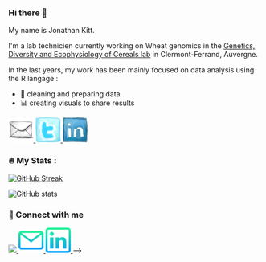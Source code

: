 ### Hi there 👋

My name is Jonathan Kitt.

I'm a lab technicien currently working on Wheat genomics in the [Genetics, Diversity and Ecophysiology of Cereals lab](https://eng-umr1095.clermont.hub.inrae.fr/) in Clermont-Ferrand, Auvergne.

In the last years, my work has been mainly focused on data analysis using the R langage : 

* 🧹 cleaning and preparing data
* 📊 creating visuals to share results



<a href="mailto:jonathan.kitt@protonmail.com">
  <img height="50" src="https://github.com/KittJonathan/KittJonathan/blob/main/images/66747_email_icon.png"/>
</a>
<a href="https://twitter.com/KittJonathan">
  <img height="50" src="https://github.com/KittJonathan/KittJonathan/blob/main/images/56285_twitter_icon.png"/>
</a>
<a href="https://www.linkedin.com/in/jonathan-kitt-aa57751a3/">
  <img height="50" src="https://github.com/KittJonathan/KittJonathan/blob/main/images/56279_linkedin_icon.png"/>
</a>

<!--
**KittJonathan/KittJonathan** is a ✨ _special_ ✨ repository because its `README.md` (this file) appears on your GitHub profile.

Here are some ideas to get you started:

- 🔭 I’m currently working on ...
- 🌱 I’m currently learning ...
- 👯 I’m looking to collaborate on ...
- 🤔 I’m looking for help with ...
- 💬 Ask me about ...
- 📫 How to reach me: ...
- 😄 Pronouns: ...
- ⚡ Fun fact: ...
-->

### :fire: My Stats :

[![GitHub Streak](http://github-readme-streak-stats.herokuapp.com?user=KittJonathan&theme=dark&theme=dark&exclude_days=Sun%2CSat&fire=B2FEFA&ring=B2FEFA&currStreakNum=B2FEFA&hide_border=true&background=45%2C000046%2C1CB5E0&dates=FFFFFF&currStreakLabel=FFFFFF)](https://git.io/streak-stats)

![GitHub stats](https://github-readme-stats.vercel.app/api?username=KittJonathan&theme=dark&show_icons=true&hide_border=true&bg_color=45%2C000046%2C1CB5E0&icon_color=B2FEFA&text_color=FFFFFF&hide_title=true&ring_color=B2FEFA)
<!--
[![Top Langs](https://github-readme-stats.vercel.app/api/top-langs/?username=KittJonathan&layout=compact)](https://github.com/yushi1007)
-->

<!--
# [![My GitHub stats](https://github-readme-stats.vercel.app/api?username=KittJonathan&theme=dark&show_icons=TRUE)](https://github.com/KittJonathan/github-readme-stats)
-->
### 💬 Connect with me

<a href="mailto:jonathan.kitt@protonmail.com">
  <img height="50px" src="https://github.com/KittJonathan/KittJonathan/blob/main/images/protonmail.png"/>
</a>
<a href="mailto:jonathan.kitt@protonmail.com">
  <img height="50px" src="https://github.com/KittJonathan/KittJonathan/blob/main/images/email.png"/>
</a>
<a href="https://www.linkedin.com/in/jonathan-kitt-aa57751a3/">
  <img height="50px" src="https://github.com/KittJonathan/KittJonathan/blob/main/images/linkedin.png"/>
</a>
-->
